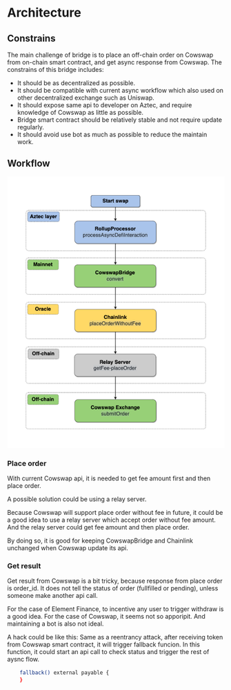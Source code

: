 # Architecture

## Constrains

The main challenge of bridge is to place an off-chain order on Cowswap from on-chain smart contract, and get async response from Cowswap. 
The constrains of this bridge includes: 
  - It should be as decentralized as possible.
  - It should be compatible with current async workflow which also used on other decentralized exchange such as Uniswap.
  - It should expose same api to developer on Aztec, and require knowledge of Cowswap as little as possible. 
  - Bridge smart contract should be relatively stable and not require update regularly.
  - It should avoid use bot as much as possible to reduce the maintain work. 


## Workflow

<p align="center">
   <img src="https://github.com/yellowcurtain/aztec-cowswap-bridge/blob/main/images/bridge.png" alt="Bridge Workflow"/>
</p>

### Place order

With current Cowswap api, it is needed to get fee amount first and then place order. 

A possible solution could be using a relay server. 

Because Cowswap will support place order without fee in future, it could be a good idea to use a relay server which accept order without fee amount. And the relay server could get fee amount and then place order. 

By doing so, it is good for keeping CowswapBridge and Chainlink unchanged when Cowswap update its api.


### Get result

Get result from Cowswap is a bit tricky, because response from place order is order_id. It does not tell the status of order (fullfilled or pending), unless someone make another api call. 

For the case of Element Finance, to incentive any user to trigger withdraw is a good idea. 
For the case of Cowswap, it seems not so apporipit. 
And maintaining a bot is also not ideal. 

A hack could be like this:
Same as a reentrancy attack, after receiving token from Cowswap smart contract, it will trigger fallback funcion. In this function, it could start an api call to check status and trigger the rest of aysnc flow.

```bash
    fallback() external payable {
    }
```




